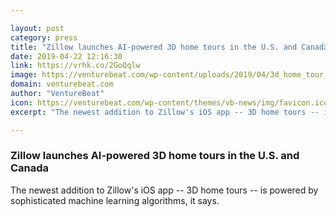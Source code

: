 ```yaml
---

layout: post
category: press
title: "Zillow launches AI-powered 3D home tours in the U.S. and Canada"
date: 2019-04-22 12:16:30
link: https://vrhk.co/2GoQqlw
image: https://venturebeat.com/wp-content/uploads/2019/04/3d_home_tour_zillow.png?w=1200&strip=all
domain: venturebeat.com
author: "VentureBeat"
icon: https://venturebeat.com/wp-content/themes/vb-news/img/favicon.ico
excerpt: "The newest addition to Zillow's iOS app -- 3D home tours -- is powered by sophisticated machine learning algorithms, it says."

---
```


### Zillow launches AI-powered 3D home tours in the U.S. and Canada

The newest addition to Zillow's iOS app -- 3D home tours -- is powered by sophisticated machine learning algorithms, it says.